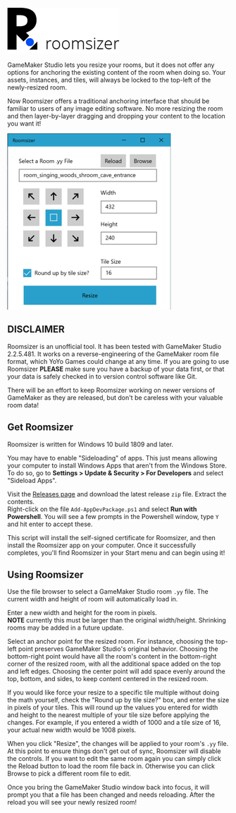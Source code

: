 ![Roomsizer](/brandmark.png)

GameMaker Studio lets you resize your rooms, but it does not offer any options for anchoring the existing content of the room when doing so. Your assets, instances, and tiles, will always be locked to the top-left of the newly-resized room.

Now Roomsizer offers a traditional anchoring interface that should be familiar to users of any image editing software. No more resizing the room and then layer-by-layer dragging and dropping your content to the location you want it!

<img src="/screenshot.png" height="400" />

## DISCLAIMER

Roomsizer is an unofficial tool. It has been tested with GameMaker Studio 2.2.5.481.
It works on a reverse-engineering of the GameMaker room file format, which YoYo Games could change at any time.
If you are going to use Roomsizer **PLEASE** make sure you have a backup of your data first, or that your data is safely checked in to version control software like Git.

There will be an effort to keep Roomsizer working on newer versions of GameMaker as they are released, but don't be careless with your valuable room data!

## Get Roomsizer
Roomsizer is written for Windows 10 build 1809 and later.

You may have to enable "Sideloading" of apps. This just means allowing your computer to install Windows Apps that aren't from the Windows Store.\
To do so, go to **Settings > Update & Security > For Developers** and select "Sideload Apps".

Visit the [Releases page](https://github.com/daikon-games/roomsizer/releases) and download the latest release `zip` file. Extract the contents.\
Right-click on the file `Add-AppDevPackage.ps1` and select **Run with Powershell**. You will see a few prompts in the Powershell window, type `Y` and hit enter to accept these.

This script will install the self-signed certificate for Roomsizer, and then install the Roomsizer app on your computer. Once it successfully completes, you'll find Roomsizer in your Start menu and can begin using it!

## Using Roomsizer

Use the file browser to select a GameMaker Studio room `.yy` file. The current width and height of room will automatically load in.

Enter a new width and height for the room in pixels. \
**NOTE** currently this must be larger than the original width/height. Shrinking rooms may be added in a future update.

Select an anchor point for the resized room. For instance, choosing the top-left point preserves GameMaker Studio's original behavior.
Choosing the bottom-right point would have all the room's content in the bottom-right corner of the resized room, with all the additional space added on the top and left edges.
Choosing the center point will add space evenly around the top, bottom, and sides, to keep content centered in the resized room.

If you would like force your resize to a specific tile multiple without doing the math yourself, check the "Round up by tile size?" box, and enter the size in pixels of your tiles.
This will round *up* the values you entered for width and height to the nearest multiple of your tile size before applying the changes. For example, if you entered a width of 1000 and a tile size of 16, your actual new width would be 1008 pixels.

When you click "Resize", the changes will be applied to your room's `.yy` file. At this point to ensure things don't get out of sync, Roomsizer will disable the controls. If you want to edit the same room again you can simply click the Reload button to load the room file back in. Otherwise you can click Browse to pick a different room file to edit.

Once you bring the GameMaker Studio window back into focus, it will prompt you that a file has been changed and needs reloading. After the reload you will see your newly resized room!
